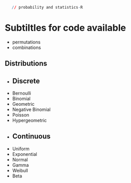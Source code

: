 

```r
   // probability and statistics-R
```
# Subtiltles for code available
- permutations
- combinations

## Distributions
- ## Discrete
- Bernoulli
- Binomial
- Geometric
- Negative Binomial
- Poisson
- Hypergeometric
- ## Continuous
- Uniform
- Exponential
- Normal
- Gamma
- Weibull
- Beta
